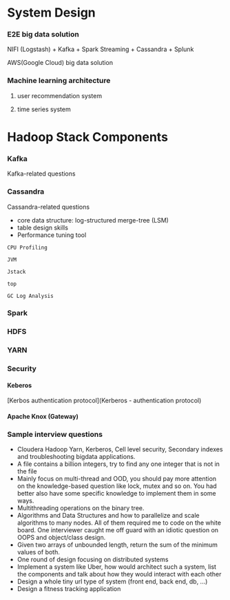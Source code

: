 # System Design
### E2E big data solution
NIFI (Logstash) + Kafka + Spark Streaming + Cassandra + Splunk

AWS(Google Cloud) big data solution

### Machine learning architecture
1) user recommendation system

2) time series system

# Hadoop Stack Components
### Kafka
Kafka-related questions

### Cassandra
Cassandra-related questions
- core data structure: log-structured merge-tree (LSM)
- table design skills
- Performance tuning tool
```
CPU Profiling

JVM

Jstack

top

GC Log Analysis
```
### Spark

### HDFS

### YARN

### Security
#### Keberos
[Kerbos authentication protocol](Kerberos - authentication protocol)

#### Apache Knox (Gateway)

### Sample interview questions
- Cloudera Hadoop Yarn, Kerberos, Cell level security, Secondary indexes and troubleshooting bigdata applications.
- A file contains a billion integers, try to find any one integer that is not in the file
- Mainly focus on multi-thread and OOD, you should pay more attention on the knowledge-based question like lock, mutex and so on. You had better also have some specific knowledge to implement them in some ways.
- Multithreading operations on the binary tree.
- Algorithms and Data Structures and how to parallelize and scale algorithms to many nodes. All of them required me to code on the white board. One interviewer caught me off guard with an idiotic question on OOPS and object/class design.
- Given two arrays of unbounded length, return the sum of the minimum values of both.
- One round of design focusing on distributed systems
- Implement a system like Uber, how would architect such a system, list the components and talk about how they would interact with each other  
- Design a whole tiny url type of system (front end, back end, db, ...) 
- Design a fitness tracking application
